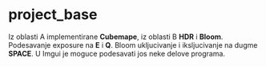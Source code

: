 # project_base

Iz oblasti A implementirane **Cubemape**, iz oblasti B **HDR** i **Bloom**.
Podesavanje exposure na **E** i **Q**.
Bloom ukljucivanje i iksljucivanje na dugme **SPACE**.
U Imgui je moguce podesavati jos neke delove programa.


